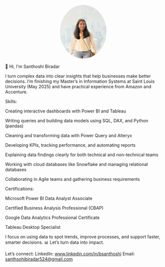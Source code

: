 <p align="center">
  <img src="images/profile.jpg" width="150" style="border-radius: 50%;" alt="Santhoshi Biradar" />
</p>
👋 Hi, I'm Santhoshi Biradar

I turn complex data into clear insights that help businesses make better decisions. I’m finishing my Master’s in Information Systems at Saint Louis University (May 2025) and have practical experience from Amazon and Accenture.

Skills:

Creating interactive dashboards with Power BI and Tableau

Writing queries and building data models using SQL, DAX, and Python (pandas)

Cleaning and transforming data with Power Query and Alteryx

Developing KPIs, tracking performance, and automating reports

Explaining data findings clearly for both technical and non-technical teams

Working with cloud databases like Snowflake and managing relational databases

Collaborating in Agile teams and gathering business requirements

Certifications:

Microsoft Power BI Data Analyst Associate

Certified Business Analysis Professional (CBAP)

Google Data Analytics Professional Certificate

Tableau Desktop Specialist

I focus on using data to spot trends, improve processes, and support faster, smarter decisions.
📊 Let’s turn data into impact.

Let’s connect:
LinkedIn: www.linkedin.com/in/bsanthoshi
Email: santhsohibiradar524@gmail.com
